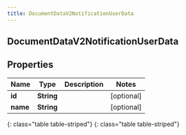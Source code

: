 ```yaml
---
title: DocumentDataV2NotificationUserData
---
```

## DocumentDataV2NotificationUserData


## Properties

| Name | Type | Description | Notes |
| ------------ | ------------- | ------------- | ------------- |
| **id** | **String** |  |  [optional] |
| **name** | **String** |  |  [optional] |
{: class="table table-striped"}
{: class="table table-striped"}



